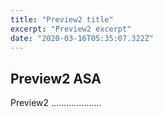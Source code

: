 ```yaml
---
title: "Preview2 title"
excerpt: "Preview2 excerpt"
date: "2020-03-16T05:35:07.322Z"
---
```


## Preview2 ASA

Preview2 ....................
